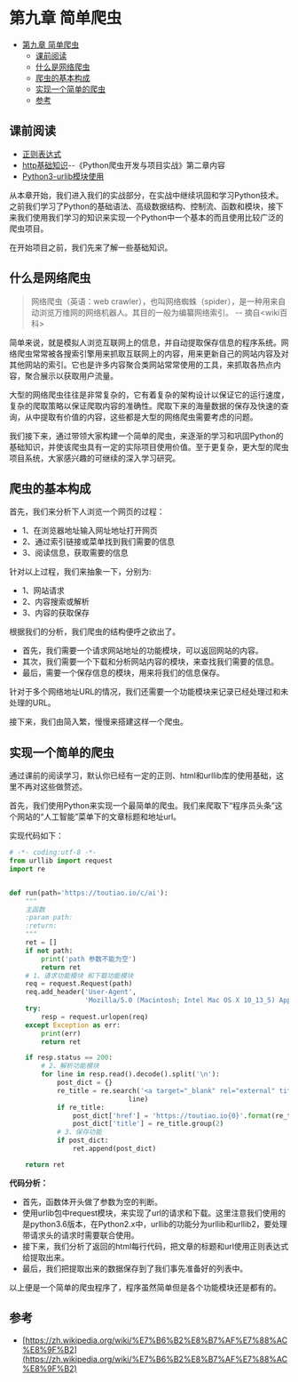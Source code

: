 # 第九章 简单爬虫


<!-- TOC -->

- [第九章 简单爬虫](#第九章-简单爬虫)
  - [课前阅读](#课前阅读)
  - [什么是网络爬虫](#什么是网络爬虫)
  - [爬虫的基本构成](#爬虫的基本构成)
  - [实现一个简单的爬虫](#实现一个简单的爬虫)
  - [参考](#参考)

<!-- /TOC -->

## 课前阅读

- [正则表达式](http://www.runoob.com/regexp/regexp-syntax.html)
- [http基础知识]()--《Python爬虫开发与项目实战》第二章内容
- [Python3-urlib模块使用](https://blog.csdn.net/duxu24/article/details/77414298)


从本章开始，我们进入我们的实战部分，在实战中继续巩固和学习Python技术。之前我们学习了Python的基础语法、高级数据结构、控制流、函数和模块，接下来我们使用我们学习的知识来实现一个Python中一个基本的而且使用比较广泛的爬虫项目。

在开始项目之前，我们先来了解一些基础知识。

## 什么是网络爬虫

>网络爬虫（英语：web crawler），也叫网络蜘蛛（spider），是一种用来自动浏览万维网的网络机器人。其目的一般为编纂网络索引。
>-- 摘自<wiki百科>

简单来说，就是模拟人浏览互联网上的信息，并自动提取保存信息的程序系统。网络爬虫常常被各搜索引擎用来抓取互联网上的内容，用来更新自己的网站内容及对其他网站的索引。它也是许多内容聚合类网站常常使用的工具，来抓取各热点内容，聚合展示以获取用户流量。

大型的网络爬虫往往是非常复杂的，它有着复杂的架构设计以保证它的运行速度，复杂的爬取策略以保证爬取内容的准确性。爬取下来的海量数据的保存及快速的查询，从中提取有价值的内容，这些都是大型的网络爬虫需要考虑的问题。

我们接下来，通过带领大家构建一个简单的爬虫，来逐渐的学习和巩固Python的基础知识，并使该爬虫具有一定的实际项目使用价值。至于更复杂，更大型的爬虫项目系统，大家感兴趣的可继续的深入学习研究。

## 爬虫的基本构成

首先，我们来分析下人浏览一个网页的过程：
- 1、在浏览器地址输入网址地址打开网页
- 2、通过索引链接或菜单找到我们需要的信息
- 3、阅读信息，获取需要的信息

针对以上过程，我们来抽象一下，分别为:
- 1、网站请求
- 2、内容搜索或解析
- 3、内容的获取保存

根据我们的分析，我们爬虫的结构便呼之欲出了。

- 首先，我们需要一个请求网站地址的功能模块，可以返回网站的内容。
- 其次，我们需要一个下载和分析网站内容的模块，来查找我们需要的信息。
- 最后，需要一个保存信息的模块，用来将我们的信息保存。

针对于多个网络地址URL的情况，我们还需要一个功能模块来记录已经处理过和未处理的URL。


接下来，我们由简入繁，慢慢来搭建这样一个爬虫。

## 实现一个简单的爬虫

通过课前的阅读学习，默认你已经有一定的正则、html和urllib库的使用基础，这里不再对这些做赘述。

首先，我们使用Python来实现一个最简单的爬虫。我们来爬取下“程序员头条”这个网站的“人工智能”菜单下的文章标题和地址url。

实现代码如下：

```python
# -*- coding:utf-8 -*-
from urllib import request
import re


def run(path='https://toutiao.io/c/ai'):
    """
    主函数
    :param path:
    :return:
    """
    ret = []
    if not path:
        print('path 参数不能为空')
        return ret
    # 1、请求功能模块 和下载功能模块
    req = request.Request(path)
    req.add_header('User-Agent',
                   'Mozilla/5.0 (Macintosh; Intel Mac OS X 10_13_5) AppleWebKit/537.36 (KHTML, like Gecko) Chrome/67.0.3396.99 Safari/537.36')
    try:
        resp = request.urlopen(req)
    except Exception as err:
        print(err)
        return ret

    if resp.status == 200:
        # 2、解析功能模块
        for line in resp.read().decode().split('\n'):
            post_dict = {}
            re_title = re.search('<a target="_blank" rel="external" title=".*? href="(.*?)">(.*?)<\/a>',
                              line)
            if re_title:
                post_dict['href'] = 'https://toutiao.io{0}'.format(re_title.group(1)).replace('posts', 'k')
                post_dict['title'] = re_title.group(2)
            # 3、保存功能
            if post_dict:
                ret.append(post_dict)

    return ret

```

**代码分析：**
- 首先，函数体开头做了参数为空的判断。
- 使用urlib包中request模块，来实现了url的请求和下载。这里注意我们使用的是python3.6版本，在Python2.x中，urllib的功能分为urllib和urllib2，要处理带请求头的请求时需要联合使用。
- 接下来，我们分析了返回的html每行代码，把文章的标题和url使用正则表达式给提取出来。
- 最后，我们把提取出来的数据保存到了我们事先准备好的列表中。

以上便是一个简单的爬虫程序了，程序虽然简单但是各个功能模块还是都有的。


## 参考

- [https://zh.wikipedia.org/wiki/%E7%B6%B2%E8%B7%AF%E7%88%AC%E8%9F%B2](https://zh.wikipedia.org/wiki/%E7%B6%B2%E8%B7%AF%E7%88%AC%E8%9F%B2)
